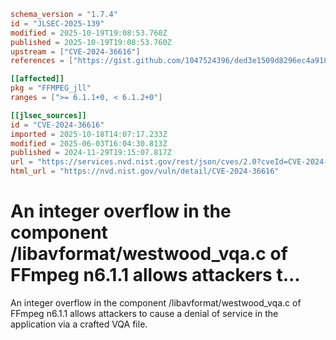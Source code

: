 ```toml
schema_version = "1.7.4"
id = "JLSEC-2025-139"
modified = 2025-10-19T19:08:53.760Z
published = 2025-10-19T19:08:53.760Z
upstream = ["CVE-2024-36616"]
references = ["https://gist.github.com/1047524396/ded3e1509d8296ec4a91817867d108e0", "https://github.com/FFmpeg/FFmpeg/blob/n6.1.1/libavformat/westwood_vqa.c#L265", "https://github.com/ffmpeg/ffmpeg/commit/86f73277bf014e2ce36dd2594f1e0fb8b3bd6661"]

[[affected]]
pkg = "FFMPEG_jll"
ranges = [">= 6.1.1+0, < 6.1.2+0"]

[[jlsec_sources]]
id = "CVE-2024-36616"
imported = 2025-10-18T14:07:17.233Z
modified = 2025-06-03T16:04:30.813Z
published = 2024-11-29T19:15:07.817Z
url = "https://services.nvd.nist.gov/rest/json/cves/2.0?cveId=CVE-2024-36616"
html_url = "https://nvd.nist.gov/vuln/detail/CVE-2024-36616"
```

# An integer overflow in the component /libavformat/westwood_vqa.c of FFmpeg n6.1.1 allows attackers t...

An integer overflow in the component /libavformat/westwood_vqa.c of FFmpeg n6.1.1 allows attackers to cause a denial of service in the application via a crafted VQA file.

